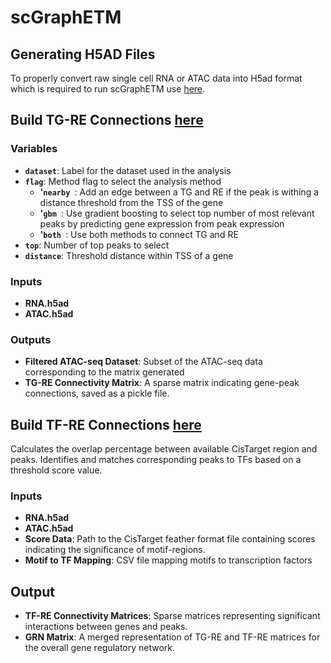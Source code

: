 # scGraphETM


## Generating H5AD Files
To properly convert raw single cell RNA or ATAC data into H5ad format which is required to run scGraphETM use [here](./build_grn/convert_raw_toh5ad.py).

## Build TG-RE Connections [here](./build_grn/process_tg_re.py)
### Variables
- **`dataset`**: Label for the dataset used in the analysis
- **`flag`**: Method flag to select the analysis method
  - **'`nearby `**: Add an edge between a TG and RE if the peak is withing a distance threshold from the TSS of the gene
  - **'`gbm `**: Use gradient boosting to select top number of most relevant peaks by predicting gene expression from peak expression 
  - **'`both `**: Use both methods to connect TG and RE
- **`top`**: Number of top peaks to select
- **`distance`**: Threshold distance within TSS of a gene

### Inputs
- **RNA.h5ad**
- **ATAC.h5ad**

### Outputs
- **Filtered ATAC-seq Dataset**: Subset of the ATAC-seq data corresponding to the matrix generated
- **TG-RE Connectivity Matrix**: A sparse matrix indicating gene-peak connections, saved as a pickle file.

## Build TF-RE Connections [here](./build_grn/process_cistarget_re.py)
Calculates the overlap percentage between available CisTarget region and peaks. Identifies and matches corresponding peaks to TFs based on a threshold score value.

### Inputs
- **RNA.h5ad**
- **ATAC.h5ad**
- **Score Data**: Path to the CisTarget feather format file containing scores indicating the significance of motif-regions.
- **Motif to TF Mapping**: CSV file mapping motifs to transcription factors

## Output
- **TF-RE Connectivity Matrices**: Sparse matrices representing significant interactions between genes and peaks.
- **GRN Matrix**: A merged representation of TG-RE and TF-RE matrices for the overall gene regulatory network.

